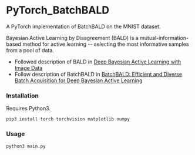 # PyTorch_BatchBALD
A PyTorch implementation of BatchBALD on the MNIST dataset.

Bayesian Active Learning by Disagreement (BALD) is a mutual-information-based method for active learning -- selecting the most informative samples from a pool of data.

 * Followed description of BALD in [Deep Bayesian Active Learning with Image Data](https://arxiv.org/pdf/1703.02910.pdf)
 * Follow description of BatchBALD in [BatchBALD: Efficient and Diverse Batch Acquisition
for Deep Bayesian Active Learning](https://arxiv.org/pdf/1906.08158.pdf)

### Installation

Requires Python3.

```
pip3 install torch torchvision matplotlib numpy
```

### Usage

```
python3 main.py
```
